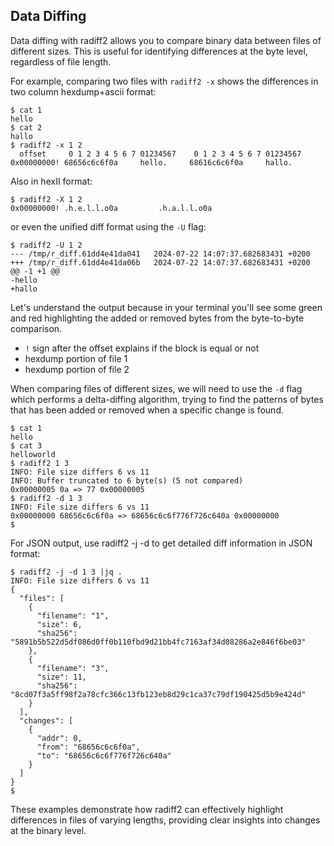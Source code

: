 ## Data Diffing

Data diffing with radiff2 allows you to compare binary data between files of different sizes. This is useful for identifying differences at the byte level, regardless of file length.

For example, comparing two files with `radiff2 -x` shows the differences in two column hexdump+ascii format:

```console
$ cat 1
hello
$ cat 2
hallo
$ radiff2 -x 1 2
  offset     0 1 2 3 4 5 6 7 01234567    0 1 2 3 4 5 6 7 01234567
0x00000000! 68656c6c6f0a     hello.     68616c6c6f0a     hallo.
```

Also in hexII format:

```console
$ radiff2 -X 1 2
0x00000000! .h.e.l.l.o0a         .h.a.l.l.o0a    
```

or even the unified diff format using the `-U` flag:

```console
$ radiff2 -U 1 2
--- /tmp/r_diff.61dd4e41da041	2024-07-22 14:07:37.682683431 +0200
+++ /tmp/r_diff.61dd4e41da06b	2024-07-22 14:07:37.682683431 +0200
@@ -1 +1 @@
-hello
+hallo
```

Let's understand the output because in your terminal you'll see some green and red highlighting the added or removed bytes from the byte-to-byte comparison.

* `!` sign after the offset explains if the block is equal or not
* hexdump portion of file 1
* hexdump portion of file 2

When comparing files of different sizes, we will need to use the `-d` flag which performs a delta-diffing algorithm, trying to find the patterns of bytes that has been added or removed when a specific change is found.

```console
$ cat 1 
hello
$ cat 3
helloworld
$ radiff2 1 3
INFO: File size differs 6 vs 11
INFO: Buffer truncated to 6 byte(s) (5 not compared)
0x00000005 0a => 77 0x00000005
$ radiff2 -d 1 3
INFO: File size differs 6 vs 11
0x00000000 68656c6c6f0a => 68656c6c6f776f726c640a 0x00000000
$
```

For JSON output, use radiff2 -j -d to get detailed diff information in JSON format:

```console
$ radiff2 -j -d 1 3 |jq .
INFO: File size differs 6 vs 11
{
  "files": [
    {
      "filename": "1",
      "size": 6,
      "sha256": "5891b5b522d5df086d0ff0b110fbd9d21bb4fc7163af34d08286a2e846f6be03"
    },
    {
      "filename": "3",
      "size": 11,
      "sha256": "8cd07f3a5ff98f2a78cfc366c13fb123eb8d29c1ca37c79df190425d5b9e424d"
    }
  ],
  "changes": [
    {
      "addr": 0,
      "from": "68656c6c6f0a",
      "to": "68656c6c6f776f726c640a"
    }
  ]
}
$
```

These examples demonstrate how radiff2 can effectively highlight differences in files of varying lengths, providing clear insights into changes at the binary level.
